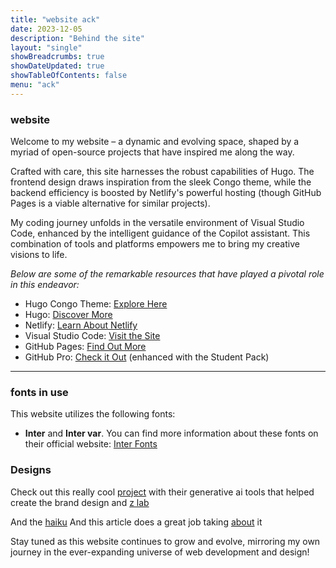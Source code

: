 ```yaml
---
title: "website ack"
date: 2023-12-05
description: "Behind the site"
layout: "single"
showBreadcrumbs: true
showDateUpdated: true
showTableOfContents: false
menu: "ack"
---
```

### website

Welcome to my website – a dynamic and evolving space, shaped by a myriad of open-source projects that have inspired me along the way.

Crafted with care, this site harnesses the robust capabilities of Hugo. The frontend design draws inspiration from the sleek Congo theme, while the backend efficiency is boosted by Netlify's powerful hosting (though GitHub Pages is a viable alternative for similar projects).

My coding journey unfolds in the versatile environment of Visual Studio Code, enhanced by the intelligent guidance of the Copilot assistant. This combination of tools and platforms empowers me to bring my creative visions to life.

*Below are some of the remarkable resources that have played a pivotal role in this endeavor:*

- Hugo Congo Theme: [Explore Here][1]
- Hugo: [Discover More][2]
- Netlify: [Learn About Netlify][3]
- Visual Studio Code: [Visit the Site][4]
- GitHub Pages: [Find Out More][5]
- GitHub Pro: [Check it Out][6] (enhanced with the Student Pack)

---- 

### fonts in use

This website utilizes the following fonts:

- **Inter** and **Inter var**. You can find more information about these fonts on their official website: [Inter Fonts][7]

### Designs

Check out this really cool [project][8] with their generative ai tools that helped create the brand design and [z lab][9]

And the [haiku][10]
 And this article does a great job taking [about][11] it 

Stay tuned as this website continues to grow and evolve, mirroring my own journey in the ever-expanding universe of web development and design!

[1]:	https://jpanther.github.io/congo/
[2]:	https://gohugo.io/
[3]:	https://www.netlify.com/
[4]:	https://code.visualstudio.com/
[5]:	https://pages.github.com/
[6]:	https://github.com/
[7]:	https://rsms.me/inter/
[8]:	https://haikei.app/blog/
[9]:	https://zcreativelabs.com/
[10]:	https://haikei.app/
[11]:	https://medium.com/prototypr/how-to-add-svg-waves-to-your-next-web-project-b720efe1c692